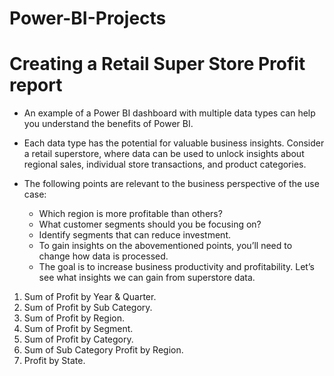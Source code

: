 # Power-BI-Projects
# Creating a Retail Super Store Profit report
- An example of a Power BI dashboard with multiple data types can help you understand the benefits of Power BI. 
 - Each data type has the potential for valuable business insights. Consider a retail superstore, where data can be used to unlock insights about regional sales, individual store transactions, and product categories.

- The following points are relevant to the business perspective of the use case:
  - Which region is more profitable than others?
  - What customer segments should you be focusing on?
  - Identify segments that can reduce investment.
  - To gain insights on the abovementioned points, you’ll need to change how data is processed. 
  - The goal is to increase business productivity and profitability. Let’s see what insights we can gain from superstore data.
1. Sum of Profit by Year & Quarter.
2. Sum of Profit by Sub Category.
3. Sum of Profit by Region.
4. Sum of Profit by Segment.
5. Sum of Profit by Category.
6. Sum of Sub Category Profit by Region.
7. Profit by State.

